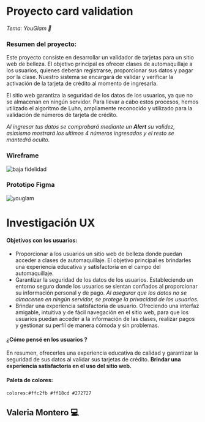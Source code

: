 # Proyecto card validation 
*Tema:  YouGlam 💄*

### Resumen del proyecto:
 Este proyecto consiste en desarrollar un validador de tarjetas para un sitio web de belleza. El objetivo principal es ofrecer clases de automaquillaje a los usuarios, quienes deberán registrarse, proporcionar sus datos y pagar por la clase. Nuestro sistema se encargará de validar y verificar la activación de la tarjeta de crédito al momento de ingresarla.

El sitio web garantiza la seguridad de los datos de los usuarios, ya que no se almacenan en ningún servidor. Para llevar a cabo estos procesos, hemos utilizado el algoritmo de Luhn, ampliamente reconocido y utilizado para la validación de números de tarjeta de crédito.

*Al ingresar tus datos se comprobará mediante un  **Alert** su validez, asimismo mostrará los ultimos 4 números ingresados y el resto se mantedrá oculto.*



### Wireframe

![baja fidelidad](https://github.com/Valmontx/githuvalmontx/assets/108588943/504d0170-0796-4969-b925-5fea2a02a54e)

### Prototipo Figma

![youglam](https://github.com/Valmontx/githuvalmontx/assets/108588943/1e5b6f23-8f83-4f71-a2b3-722191a89525)


# Investigación UX 

####  Objetivos con los usuarios:
- Proporcionar a los usuarios un sitio web de belleza donde puedan acceder a clases de automaquillaje. El objetivo principal es brindarles una experiencia educativa y satisfactoria en el campo del automaquillaje.
- Garantizar la seguridad de los datos de los usuarios. Estableciendo un entorno seguro donde los usuarios se sientan confiados al proporcionar su información personal y de pago. *Al asegurar que los datos no se almacenen en ningún servidor, se protege la privacidad de los usuarios.*
- Brindar una experiencia satisfactoria de usuario. Ofreciendo una interfaz amigable, intuitiva y de fácil navegación en el sitio web, para que los usuarios puedan acceder a la información de las clases, realizar pagos y gestionar su perfil de manera cómoda y sin problemas.

####  ¿Cómo pensé en los usuarios ?
En resumen, ofrecerles una experiencia educativa de calidad y garantizar la seguridad de sus datos al validar sus tarjetas de crédito.
    **Brindar una experiencia satisfactoria en el uso del sitio web.**


#### Paleta de colores: 
`colores:#ffc2fb #ff18cd #272727`

## Valeria Montero 💻







 

